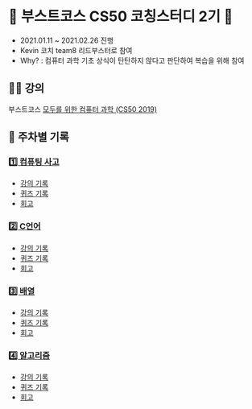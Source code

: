 # 🚀 부스트코스 CS50 코칭스터디 2기 🚀
* 2021.01.11 ~ 2021.02.26 진행
* Kevin 코치 team8 리드부스터로 참여
* Why? : 컴퓨터 과학 기초 상식이 탄탄하지 않다고 판단하여 복습을 위해 참여

## 👨‍🏫 강의
부스트코스 [모두를 위한 컴퓨터 과학 (CS50 2019)](https://www.boostcourse.org/cs112)

## 🌈 주차별 기록

### [1️⃣ 컴퓨팅 사고](Week1_Computational%20Thinking%2C%20Scratch)
* [강의 기록](Week1_Computational%20Thinking%2C%20Scratch#-강의)
* [퀴즈 기록](Week1_Computational%20Thinking%2C%20Scratch#-퀴즈)
* [회고](Week1_Computational%20Thinking%2C%20Scratch#-회고)

### [2️⃣ C언어](Week2_C)
* [강의 기록](Week2_C#-강의)
* [퀴즈 기록](Week2_C#-퀴즈)
* [회고](Week2_C#-회고)

### [3️⃣ 배열](Week3_Arrays)
* [강의 기록](Week3_Arrays#-강의)
* [퀴즈 기록](Week3_Arrays#-퀴즈)
* [회고](Week3_Arrays#-회고)

### [4️⃣ 알고리즘](Week4_Algorithms)
* [강의 기록](Week4_Algorithms#-강의)
* [퀴즈 기록](Week4_Algorithms#-퀴즈)
* [회고](Week4_Algorithms#-)
